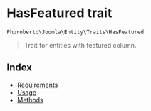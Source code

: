 # HasFeatured trait

`Phproberto\Joomla\Entity\Traits\HasFeatured`

> Trait for entities with featured column.

## Index  

* [Requirements](#requirements)
* [Usage](#usage)
* [Methods](#methods)